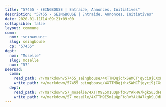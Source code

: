 ```yaml
---
title: "57455 - SEINGBOUSE | Entraide, Annonces, Initiatives"
description: "57455 - SEINGBOUSE | Entraide, Annonces, Initiatives"
date: 2020-01-11T14:09:21+09:00
collapsible: false
layout: commune
comm:
  nom: "SEINGBOUSE"
  slug: seingbouse
  cp: "57455"
dept:
  nom: "Moselle"
  slug: moselle
  num: "57"
peerpad:
  comm:
    read_path: /r/markdown/57455_seingbouse/4XTTMDqjchxSWMCTjqyci9jCXxEbqZmQZzdBhSAVRdWSHDQwx
    write_path: /w/markdown/57455_seingbouse/4XTTMDqjchxSWMCTjqyci9jCXxEbqZmQZzdBhSAVRdWSHDQwx-K3TgUqEUSzqfn3JyXixa7GvrXqWobreYeYpz8YuKAYg8i847LDpS9AwKCfX6aUd7zuNEYcfJzbPjLawzw4JhiYRLhvkEe1jNK7dsYYq2eLKK67yPzp1KgHUarvaNoiJHAw9yz2XQ
  dept:
    read_path: /r/markdown/57_moselle/4XTTM9E5m1uQpFfoRvYAkHA7kgkSuJdFBSCmoLnZ6YvxmqAKj
    write_path: /w/markdown/57_moselle/4XTTM9E5m1uQpFfoRvYAkHA7kgkSuJdFBSCmoLnZ6YvxmqAKj-K3TgTxpsRhjGfb3pJqDaX4rYTLkyLoK3BLA4awBfhTSCoyNhResrhhmfsEF8aKnccedt5XoBzWeRYfKxQxNKv71ETcpGharLRE7rdgTKY3uSaW3Du2dz8v23YEY268mfYmweTFnR
---
```


